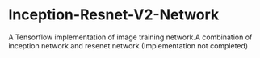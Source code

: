 # Inception-Resnet-V2-Network
A Tensorflow implementation of image training network.A combination of inception network and resenet network
(Implementation not completed)
